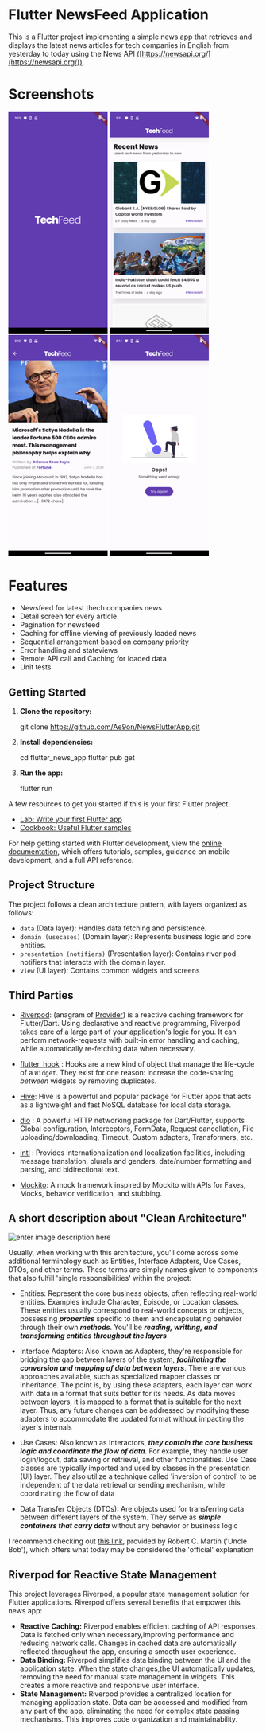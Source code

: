 # Flutter NewsFeed Application

This is a Flutter project implementing a simple news app that retrieves and displays the latest news articles for tech companies in English from yesterday to today using the News API ([https://newsapi.org/](https://newsapi.org/)).

# Screenshots
<img src = "./screenshots/splash.png" width ="200" /> <img src = "./screenshots/article_screen.png" width ="200" /> <img src = "./screenshots/detail_screen.png" width ="200" /> <img src = "./screenshots/error_screen.png" width ="200" />

# Features

 - Newsfeed for latest thech companies news
 - Detail screen for every article
 - Pagination for newsfeed
 - Caching for offline viewing of previously loaded news
 - Sequential arrangement based on company priority
 - Error handling and stateviews
 -  Remote API call and Caching for loaded data
 - Unit tests
 
## Getting Started

 1. **Clone the repository:**
 
     git clone https://github.com/Ae9on/NewsFlutterApp.git
 2. **Install dependencies:**
 
    cd flutter_news_app 
    flutter pub get
 3. **Run the app:**
 
	 flutter run

A few resources to get you started if this is your first Flutter project:

-   [Lab: Write your first Flutter app](https://docs.flutter.dev/get-started/codelab)
-   [Cookbook: Useful Flutter samples](https://docs.flutter.dev/cookbook)

For help getting started with Flutter development, view the  [online documentation](https://docs.flutter.dev/), which offers tutorials, samples, guidance on mobile development, and a full API reference.

## Project Structure

The project follows a clean architecture pattern, with layers organized as follows:

-   `data` (Data layer): Handles data fetching and persistence.
-   `domain (usecases)`  (Domain layer): Represents business logic and core entities.
-   `presentation (notifiers)` (Presentation layer): Contains river pod notifiers that interacts with the domain layer.
-   `view` (UI layer): Contains common widgets and screens

## Third Parties

 - [Riverpod](https://riverpod.dev):  (anagram of  [Provider](https://pub.dev/packages/provider)) is a reactive caching framework for Flutter/Dart.
Using declarative and reactive programming, Riverpod takes care of a large part of your application's logic for you. It can perform network-requests with built-in error handling and caching, while automatically re-fetching data when necessary.

- [flutter_hook](https://pub.dev/packages/flutter_hooks) : Hooks are a new kind of object that manage the life-cycle of a `Widget`. They exist for one reason: increase the code-sharing _between_ widgets by removing duplicates.
- [Hive](https://pub.dev/packages/hive): Hive is a powerful and popular package for Flutter apps that acts as a lightweight and fast NoSQL database for local data storage.
 - [dio](https://pub.dev/packages/dio) : A powerful HTTP networking package for Dart/Flutter, supports Global configuration, Interceptors, FormData, Request cancellation, File uploading/downloading, Timeout, Custom adapters, Transformers, etc.
 - [intl](https://pub.dev/packages/intl) : Provides internationalization and localization facilities, including message translation, plurals and genders, date/number formatting and parsing, and bidirectional text.
 - [Mockito](https://pub.dev/packages/mockito): A mock framework inspired by Mockito with APIs for Fakes, Mocks, behavior verification, and stubbing.



## A short description about "Clean Architecture"


![enter image description here](https://github.com/guilherme-v/flutter-clean-architecture-example/raw/main/art/arch_1.png?raw=true)

  
Usually, when working with this architecture, you'll come across some additional terminology such as Entities, Interface Adapters, Use Cases, DTOs, and other terms. These terms are simply names given to components that also fulfill 'single responsibilities' within the project:

-   Entities: Represent the core business objects, often reflecting real-world entities. Examples include Character, Episode, or Location classes. These entities usually correspond to real-world concepts or objects, possessing  **_properties_**  specific to them and encapsulating behavior through their own  **_methods_**. You'll be  **_reading, writting, and transforming entities throughout the layers_**
    
-   Interface Adapters: Also known as Adapters, they're responsible for bridging the gap between layers of the system,  **_facilitating the conversion and mapping of data between layers_**. There are various approaches available, such as specialized mapper classes or inheritance. The point is, by using these adapters, each layer can work with data in a format that suits better for its needs. As data moves between layers, it is mapped to a format that is suitable for the next layer. Thus, any future changes can be addressed by modifying these adapters to accommodate the updated format without impacting the layer's internals
    
-   Use Cases: Also known as Interactors,  **_they contain the core business logic and coordinate the flow of data_**. For example, they handle user login/logout, data saving or retrieval, and other functionalities. Use Case classes are typically imported and used by classes in the presentation (UI) layer. They also utilize a technique called 'inversion of control' to be independent of the data retrieval or sending mechanism, while coordinating the flow of data
    
-   Data Transfer Objects (DTOs): Are objects used for transferring data between different layers of the system. They serve as  _**simple containers that carry data**_  without any behavior or business logic
    

I recommend checking out  [this link](https://blog.cleancoder.com/uncle-bob/2012/08/13/the-clean-architecture.html), provided by Robert C. Martin ('Uncle Bob'), which offers what today may be considered the 'official' explanation


## Riverpod for Reactive State Management

This project leverages Riverpod, a popular state management solution for Flutter applications. Riverpod offers several benefits that empower this news app:

-   **Reactive Caching:** Riverpod enables efficient caching of API responses. Data is fetched only when necessary,improving performance and reducing network calls. Changes in cached data are automatically reflected throughout the app, ensuring a smooth user experience.
-   **Data Binding:** Riverpod simplifies data binding between the UI and the application state. When the state changes,the UI automatically updates, removing the need for manual state management in widgets. This creates a more reactive and responsive user interface.
-   **State Management:** Riverpod provides a centralized location for managing application state. Data can be accessed and modified from any part of the app, eliminating the need for complex state passing mechanisms. This improves code organization and maintainability.

